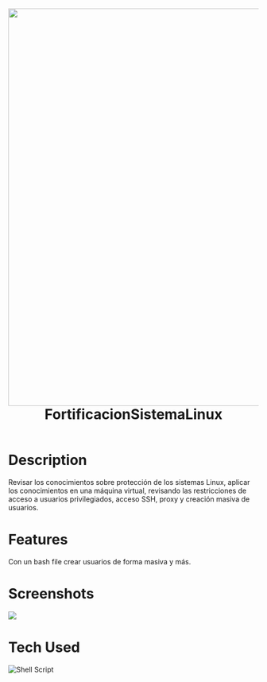 <div align="center">
      <h1> <img src="https://www.iteso.mx/documents/10448/19542899/logoiteso.png/f48e957e-4f61-4752-b06d-9aa45e6e8414?t=1594744730426" width="800px"><br/>FortificacionSistemaLinux</h1>
     </div>
<p align="center"> <a href="iteso.mx" target="_blank"><img alt="" src="https://img.shields.io/badge/Website-EA4C89?style=normal&logo=dribbble&logoColor=white" style="vertical-align:center" /></a>

# Description
Revisar los conocimientos sobre protección de los sistemas Linux, aplicar los conocimientos en una máquina virtual, revisando las restricciones de acceso a usuarios privilegiados, acceso SSH, proxy y creación masiva de usuarios.

# Features
Con un bash file crear usuarios de forma masiva y más.
# Screenshots
<img src="https://lh5.googleusercontent.com/-01SjGTuAnpoibr5LNmbcva7YSBv3W9G5ldjcJdmxFyNIqjekxzLSNIPxLannRLBohM=w2400">

# Tech Used
 ![Shell Script](https://img.shields.io/badge/shell_script-%23121011.svg?style=for-the-badge&logo=gnu-bash&logoColor=white)

